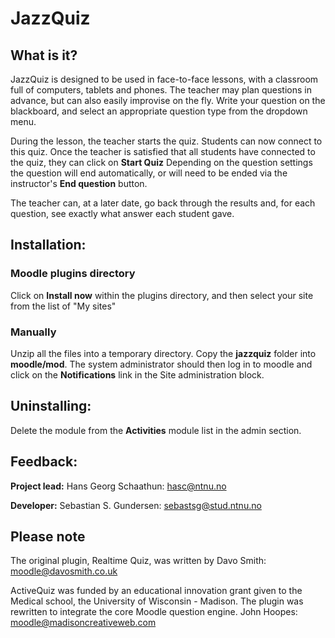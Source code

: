 # JazzQuiz

## What is it?
JazzQuiz is designed to be used in face-to-face lessons, with a classroom full of computers, tablets and phones.
The teacher may plan questions in advance, but can also easily improvise on the fly.
Write your question on the blackboard, and select an appropriate question type from the dropdown menu.

During the lesson, the teacher starts the quiz. Students can now connect to this quiz.
Once the teacher is satisfied that all students have connected to the quiz, they can click on **Start Quiz**
Depending on the question settings the question will end automatically, or will need to be ended via the instructor's
**End question** button.

The teacher can, at a later date, go back through the results and, for each question, see exactly what answer each
student gave.

## Installation:
### Moodle plugins directory
Click on **Install now** within the plugins directory, and then select your site from the list of "My sites"

### Manually
Unzip all the files into a temporary directory.
Copy the **jazzquiz** folder into **moodle/mod**.
The system administrator should then log in to moodle and click on the **Notifications** link in the Site administration
block.

## Uninstalling:
Delete the module from the **Activities** module list in the admin section.

## Feedback:
**Project lead:** Hans Georg Schaathun: <hasc@ntnu.no>

**Developer:** Sebastian S. Gundersen: <sebastsg@stud.ntnu.no>

## Please note
The original plugin, Realtime Quiz, was written by Davo Smith: <moodle@davosmith.co.uk>

ActiveQuiz was funded by an educational innovation grant given to the Medical school, the University of Wisconsin - Madison.
The plugin was rewritten to integrate the core Moodle question engine. John Hoopes: <moodle@madisoncreativeweb.com>
